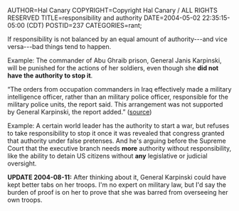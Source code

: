 AUTHOR=Hal Canary
COPYRIGHT=Copyright Hal Canary / ALL RIGHTS RESERVED
TITLE=responsibility and authority
DATE=2004-05-02 22:35:15-05:00 (CDT)
POSTID=237
CATEGORIES=rant;

If responsibility is not balanced by an equal amount of authority---and vice versa---bad things tend to happen.

Example: The commander of Abu Ghraib prison, General Janis Karpinski, will be punished for the actions of her soldiers, even though she **did not have the authority to stop it**.

“The orders from occupation commanders in Iraq effectively made a military intelligence officer, rather than an military police officer, responsible for the military police units, the report said. This arrangement was not supported by General Karpinski, the report added.” ([source](http://www.nytimes.com/2004/05/03/international/middleeast/03ABUS.html?pagewanted=2&hp))

Example: A certain world leader has the authority to start a war, but refuses to take responsibility to stop it once it was revealed that congress granted that authority under false pretenses. And he's arguing before the Supreme Court that the executive branch needs **more** authority without responsibility, like the ability to detain US citizens without **any** legislative or judicial oversight.

**UPDATE 2004-08-11:** After thinking about it, General Karpinski could have kept better tabs on her troops. I'm no expert on military law, but I'd say the burden of proof is on her to prove that she was barred from overseeing her own troops.
